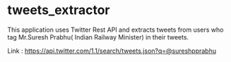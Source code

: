 # tweets_extractor
This application uses Twitter Rest API and extracts tweets from users who tag Mr.Suresh Prabhu( Indian Railway Minister) in their tweets.



Link : https://api.twitter.com/1.1/search/tweets.json?q=@sureshpprabhu
